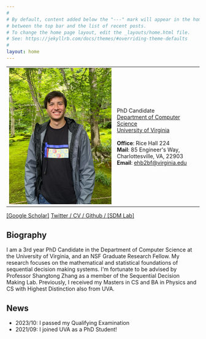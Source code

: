 ```yaml
---
#
# By default, content added below the "---" mark will appear in the home page
# between the top bar and the list of recent posts.
# To change the home page layout, edit the _layouts/home.html file.
# See: https://jekyllrb.com/docs/themes/#overriding-theme-defaults
#
layout: home
---
```


<table class="personal-info">
    <tbody>
        <tr>
        <td>
            <img src="/assets/img/Japan_portrait.jpg"> 
        </td>
        <td>
            <p>
                PhD Candidate<br>
                <a href="https://engineering.virginia.edu/departments/computer-science">Department of Computer Science </a> <br>
                <a href="https://www.virginia.edu/">University of Virginia </a> <br>
                <br>
                <b>Office</b>: Rice Hall 224<br>
                <b>Mail</b>: 85 Engineer's Way, Charlottesville, VA, 22903<br>
                <b>Email</b>: <a href="mailto:ehb2bf@virginia.edu">ehb2bf@virginia.edu </a> <br>
            </p>
        </td>
        </tr>
    </tbody>
</table>

[[Google Scholar]](https://scholar.google.com/citations?hl=en&user=fF7Ok0AAAAAJ&scilu=&scisig=AMD79ooAAAAAY02cyWFwrpqYZuSgdj0HEOBqcDgccsbW&gmla=AJsN-F5HWQ2ZZdugle0DKHtMEI2hXjtrjnQZ3dUqzdlhKnW_oqISO6nG1OixVJx7XpqPm7MRsTgamA8_KsvH-Or-t06epe_81XjPdEQAbMglLRYjndcaWTU&sciund=12663298381193620857) [Twitter / ](https://twitter.com/EthanBlaser) [CV / ](/assets/pdf/resume/resume.pdf) [Github / ](https://github.com/blaserethan) [[SDM Lab]](https://github.com/SDM-LAB) 
## Biography

I am a 3rd year PhD Candidate in the Department of Computer Science at the University of Virginia, and an NSF Graduate Research Fellow.
My research focuses on the mathematical and statistical foundations of sequential decision making systems. I'm fortunate to be advised by Professor
Shangtong Zhang as a member of the Sequential Decision Making Lab.
Previously, I received my Masters in CS and BA in Physics and CS with Highest Distinction also from UVA.

## News
- 2023/10: I passed my Qualifying Examination
- 2021/09: I joined UVA as a PhD Student!

